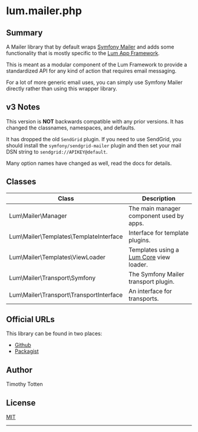 # lum.mailer.php

## Summary

A Mailer library that by default wraps [Symfony Mailer] and adds
some functionality that is mostly specific to the [Lum App Framework].

This is meant as a modular component of the Lum Framework to provide a
standardized API for any kind of action that requires email messaging.

For a lot of more generic email uses, you can simply use Symfony Mailer
directly rather than using this wrapper library.

## v3 Notes

This version is **NOT** backwards compatible with any prior versions.
It has changed the classnames, namespaces, and defaults.

It has dropped the old `SendGrid` plugin. If you need to use SendGrid,
you should install the `symfony/sendgrid-mailer` plugin and then set your 
mail DSN string to `sendgrid://APIKEY@default`.

Many option names have changed as well, read the docs for details.

## Classes

| Class  | Description                                                        |
| ------ | ------------------------------------------------------------------ |
| Lum\Mailer\Manager | The main manager component used by apps.               |
| Lum\Mailer\Templates\TemplateInterface | Interface for template plugins.    |
| Lum\Mailer\Templates\ViewLoader | Templates using a [Lum Core] view loader. |
| Lum\Mailer\Transport\Symfony | The Symfony Mailer transport plugin.         |
| Lum\Mailer\Transport\TransportInterface | An interface for transports.      |

## Official URLs

This library can be found in two places:

 * [Github](https://github.com/supernovus/lum.mailer.php)
 * [Packagist](https://packagist.org/packages/lum/lum-mailer)

## Author

Timothy Totten

## License

[MIT](https://spdx.org/licenses/MIT.html)

---

[Lum App Framework]: https://github.com/supernovus/lum.app.php
[Lum Core]: https://github.com/supernovus/lum.core.php
[Symfony Mailer]: https://symfony.com/doc/current/mailer.html
